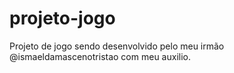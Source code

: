 # projeto-jogo
Projeto de jogo sendo desenvolvido pelo meu irmão @ismaeldamascenotristao com meu auxilio.
